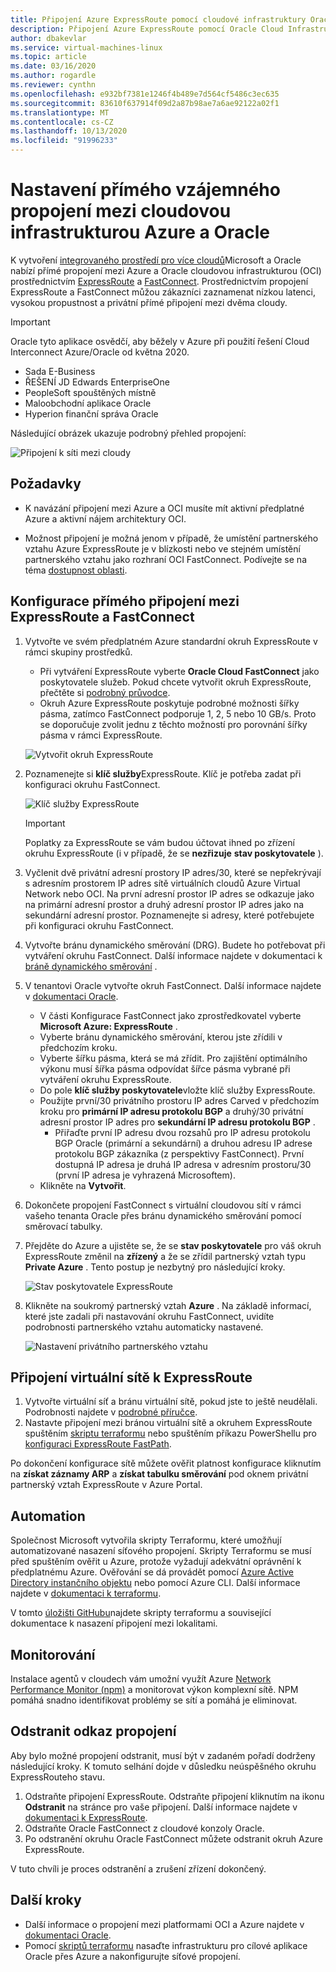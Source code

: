 ```yaml
---
title: Připojení Azure ExpressRoute pomocí cloudové infrastruktury Oracle | Microsoft Docs
description: Připojení Azure ExpressRoute pomocí Oracle Cloud Infrastructure (OCI) FastConnect pro povolení mezicloudových řešení Oracle pro aplikace
author: dbakevlar
ms.service: virtual-machines-linux
ms.topic: article
ms.date: 03/16/2020
ms.author: rogardle
ms.reviewer: cynthn
ms.openlocfilehash: e932bf7381e1246f4b489e7d564cf5486c3ec635
ms.sourcegitcommit: 83610f637914f09d2a87b98ae7a6ae92122a02f1
ms.translationtype: MT
ms.contentlocale: cs-CZ
ms.lasthandoff: 10/13/2020
ms.locfileid: "91996233"
---
```

# <a name="set-up-a-direct-interconnection-between-azure-and-oracle-cloud-infrastructure"></a>Nastavení přímého vzájemného propojení mezi cloudovou infrastrukturou Azure a Oracle  

K vytvoření [integrovaného prostředí pro více cloudů](oracle-oci-overview.md)Microsoft a Oracle nabízí přímé propojení mezi Azure a Oracle cloudovou infrastrukturou (OCI) prostřednictvím [ExpressRoute](../../../expressroute/expressroute-introduction.md) a [FastConnect](https://docs.cloud.oracle.com/iaas/Content/Network/Concepts/fastconnectoverview.htm). Prostřednictvím propojení ExpressRoute a FastConnect můžou zákazníci zaznamenat nízkou latenci, vysokou propustnost a privátní přímé připojení mezi dvěma cloudy.

> [!IMPORTANT]
> Oracle tyto aplikace osvědčí, aby běžely v Azure při použití řešení Cloud Interconnect Azure/Oracle od května 2020.
> * Sada E-Business
> * ŘEŠENÍ JD Edwards EnterpriseOne
> * PeopleSoft spouštěných místně
> * Maloobchodní aplikace Oracle
> * Hyperion finanční správa Oracle

Následující obrázek ukazuje podrobný přehled propojení:

![Připojení k síti mezi cloudy](media/configure-azure-oci-networking/azure-oci-connect.png)

## <a name="prerequisites"></a>Požadavky

* K navázání připojení mezi Azure a OCI musíte mít aktivní předplatné Azure a aktivní nájem architektury OCI.

* Možnost připojení je možná jenom v případě, že umístění partnerského vztahu Azure ExpressRoute je v blízkosti nebo ve stejném umístění partnerského vztahu jako rozhraní OCI FastConnect. Podívejte se na téma [dostupnost oblasti](oracle-oci-overview.md#region-availability).

## <a name="configure-direct-connectivity-between-expressroute-and-fastconnect"></a>Konfigurace přímého připojení mezi ExpressRoute a FastConnect

1. Vytvořte ve svém předplatném Azure standardní okruh ExpressRoute v rámci skupiny prostředků. 
    * Při vytváření ExpressRoute vyberte **Oracle Cloud FastConnect** jako poskytovatele služeb. Pokud chcete vytvořit okruh ExpressRoute, přečtěte si [podrobný průvodce](../../../expressroute/expressroute-howto-circuit-portal-resource-manager.md).
    * Okruh Azure ExpressRoute poskytuje podrobné možnosti šířky pásma, zatímco FastConnect podporuje 1, 2, 5 nebo 10 GB/s. Proto se doporučuje zvolit jednu z těchto možností pro porovnání šířky pásma v rámci ExpressRoute.

    ![Vytvořit okruh ExpressRoute](media/configure-azure-oci-networking/exr-create-new.png)
1. Poznamenejte si **klíč služby**ExpressRoute. Klíč je potřeba zadat při konfiguraci okruhu FastConnect.

    ![Klíč služby ExpressRoute](media/configure-azure-oci-networking/exr-service-key.png)

    > [!IMPORTANT]
    > Poplatky za ExpressRoute se vám budou účtovat ihned po zřízení okruhu ExpressRoute (i v případě, že se **nezřizuje** **stav poskytovatele** ).

1. Vyčlenit dvě privátní adresní prostory IP adres/30, které se nepřekrývají s adresním prostorem IP adres sítě virtuálních cloudů Azure Virtual Network nebo OCI. Na první adresní prostor IP adres se odkazuje jako na primární adresní prostor a druhý adresní prostor IP adres jako na sekundární adresní prostor. Poznamenejte si adresy, které potřebujete při konfiguraci okruhu FastConnect.
1. Vytvořte bránu dynamického směrování (DRG). Budete ho potřebovat při vytváření okruhu FastConnect. Další informace najdete v dokumentaci k [bráně dynamického směrování](https://docs.cloud.oracle.com/iaas/Content/Network/Tasks/managingDRGs.htm) .
1. V tenantovi Oracle vytvořte okruh FastConnect. Další informace najdete v [dokumentaci Oracle](https://docs.cloud.oracle.com/iaas/Content/Network/Concepts/azure.htm).
  
    * V části Konfigurace FastConnect jako zprostředkovatel vyberte **Microsoft Azure: ExpressRoute** .
    * Vyberte bránu dynamického směrování, kterou jste zřídili v předchozím kroku.
    * Vyberte šířku pásma, která se má zřídit. Pro zajištění optimálního výkonu musí šířka pásma odpovídat šířce pásma vybrané při vytváření okruhu ExpressRoute.
    * Do pole **klíč služby poskytovatele**vložte klíč služby ExpressRoute.
    * Použijte první/30 privátního prostoru IP adres Carved v předchozím kroku pro **primární IP adresu protokolu BGP** a druhý/30 privátní adresní prostor IP adres pro **sekundární IP adresu protokolu BGP** .
        * Přiřaďte první IP adresu dvou rozsahů pro IP adresu protokolu BGP Oracle (primární a sekundární) a druhou adresu IP adrese protokolu BGP zákazníka (z perspektivy FastConnect). První dostupná IP adresa je druhá IP adresa v adresním prostoru/30 (první IP adresa je vyhrazená Microsoftem).
    * Klikněte na **Vytvořit**.
1. Dokončete propojení FastConnect s virtuální cloudovou sítí v rámci vašeho tenanta Oracle přes bránu dynamického směrování pomocí směrovací tabulky.
1. Přejděte do Azure a ujistěte se, že se **stav poskytovatele** pro váš okruh ExpressRoute změnil na **zřízený** a že se zřídil partnerský vztah typu **Private Azure** . Tento postup je nezbytný pro následující kroky.

    ![Stav poskytovatele ExpressRoute](media/configure-azure-oci-networking/exr-provider-status.png)
1. Klikněte na soukromý partnerský vztah **Azure** . Na základě informací, které jste zadali při nastavování okruhu FastConnect, uvidíte podrobnosti partnerského vztahu automaticky nastavené.

    ![Nastavení privátního partnerského vztahu](media/configure-azure-oci-networking/exr-private-peering.png)

## <a name="connect-virtual-network-to-expressroute"></a>Připojení virtuální sítě k ExpressRoute

1. Vytvořte virtuální síť a bránu virtuální sítě, pokud jste to ještě neudělali. Podrobnosti najdete v [podrobné příručce](../../../expressroute/expressroute-howto-add-gateway-portal-resource-manager.md).
1. Nastavte připojení mezi bránou virtuální sítě a okruhem ExpressRoute spuštěním [skriptu terraformu](https://github.com/microsoft/azure-oracle/tree/master/InterConnect-2) nebo spuštěním příkazu PowerShellu pro [konfiguraci ExpressRoute FastPath](../../../expressroute/expressroute-howto-linkvnet-arm.md#configure-expressroute-fastpath).

Po dokončení konfigurace sítě můžete ověřit platnost konfigurace kliknutím na **získat záznamy ARP** a **získat tabulku směrování** pod oknem privátní partnerský vztah ExpressRoute v Azure Portal.

## <a name="automation"></a>Automation

Společnost Microsoft vytvořila skripty Terraformu, které umožňují automatizované nasazení síťového propojení. Skripty Terraformu se musí před spuštěním ověřit u Azure, protože vyžadují adekvátní oprávnění k předplatnému Azure. Ověřování se dá provádět pomocí [Azure Active Directory instančního objektu](../../../active-directory/develop/app-objects-and-service-principals.md#service-principal-object) nebo pomocí Azure CLI. Další informace najdete v [dokumentaci k terraformu](https://www.terraform.io/docs/providers/azurerm/auth/azure_cli.html).

V tomto [úložišti GitHubu](https://aka.ms/azureociinterconnecttf)najdete skripty terraformu a související dokumentace k nasazení připojení mezi lokalitami.

## <a name="monitoring"></a>Monitorování

Instalace agentů v cloudech vám umožní využít Azure [Network Performance Monitor (npm)](../../../expressroute/how-to-npm.md) a monitorovat výkon komplexní sítě. NPM pomáhá snadno identifikovat problémy se sítí a pomáhá je eliminovat.

## <a name="delete-the-interconnect-link"></a>Odstranit odkaz propojení

Aby bylo možné propojení odstranit, musí být v zadaném pořadí dodrženy následující kroky. K tomuto selhání dojde v důsledku neúspěšného okruhu ExpressRouteho stavu.

1. Odstraňte připojení ExpressRoute. Odstraňte připojení kliknutím na ikonu **Odstranit** na stránce pro vaše připojení. Další informace najdete v [dokumentaci k ExpressRoute](../../../expressroute/expressroute-howto-linkvnet-portal-resource-manager.md#clean-up-resources).
1. Odstraňte Oracle FastConnect z cloudové konzoly Oracle.
1. Po odstranění okruhu Oracle FastConnect můžete odstranit okruh Azure ExpressRoute.

V tuto chvíli je proces odstranění a zrušení zřízení dokončený.

## <a name="next-steps"></a>Další kroky

* Další informace o propojení mezi platformami OCI a Azure najdete v [dokumentaci Oracle](https://docs.cloud.oracle.com/iaas/Content/Network/Concepts/azure.htm).
* Pomocí [skriptů terraformu](https://aka.ms/azureociinterconnecttf) nasaďte infrastrukturu pro cílové aplikace Oracle přes Azure a nakonfigurujte síťové propojení. 
